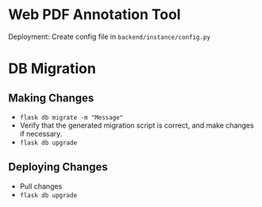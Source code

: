 # Web PDF Annotation Tool

Deployment: Create config file in `backend/instance/config.py`

# DB Migration

## Making Changes

- `flask db migrate -m "Message"`
- Verify that the generated migration script is correct, and make changes if necessary.
- `flask db upgrade`

## Deploying Changes

- Pull changes
- `flask db upgrade`
